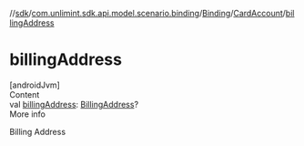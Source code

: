 //[sdk](../../../../index.md)/[com.unlimint.sdk.api.model.scenario.binding](../../index.md)/[Binding](../index.md)/[CardAccount](index.md)/[billingAddress](billing-address.md)



# billingAddress  
[androidJvm]  
Content  
val [billingAddress](billing-address.md): [BillingAddress](../../../com.unlimint.sdk.api.model/-billing-address/index.md)?  
More info  


Billing Address

  



